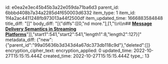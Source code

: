 id: e0ea2e3ec45b45b3a22e059da71ba6d3
parent_id: 6bbbd408b7a34a2285d4f650003d6332
item_type: 1
item_id: 1f4a2ac4411248fb973013a44f2500df
item_updated_time: 1666883584848
title_diff: "[]"
body_diff: "[{\"diffs\":[[0,\"nd more.\"],[1,\"\\\n\\\n## [**Message Delivery Semantics in Streaming Platforms**](https://www.baeldung.com/kafka-message-delivery-semantics)\"]],\"start1\":541,\"start2\":541,\"length1\":8,\"length2\":127}]"
metadata_diff: {"new":{"parent_id":"99a05636b3d343d4a67dc373db118c9d"},"deleted":[]}
encryption_cipher_text: 
encryption_applied: 0
updated_time: 2022-10-27T15:15:15.444Z
created_time: 2022-10-27T15:15:15.444Z
type_: 13